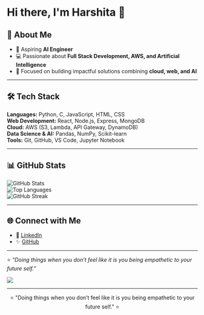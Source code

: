 # Hi there, I'm Harshita 👋

## 🚀 About Me
- 🌱 Aspiring **AI Engineer**  
- 💻 Passionate about **Full Stack Development, AWS, and Artificial Intelligence**  
- 🎯 Focused on building impactful solutions combining **cloud, web, and AI**  

---

## 🛠️ Tech Stack
**Languages:** Python, C, JavaScript, HTML, CSS  
**Web Development:** React, Node.js, Express, MongoDB  
**Cloud:** AWS (S3, Lambda, API Gateway, DynamoDB)  
**Data Science & AI:** Pandas, NumPy, Scikit-learn  
**Tools:** Git, GitHub, VS Code, Jupyter Notebook  

---

## 📊 GitHub Stats
![GitHub Stats](https://github-readme-stats.vercel.app/api?username=harshita2481&show_icons=true&theme=radical)  
![Top Languages](https://github-readme-stats.vercel.app/api/top-langs/?username=harshita2481&layout=compact&theme=radical)  
![GitHub Streak](https://streak-stats.demolab.com?user=harshita2481&theme=radical&border_radius=5)  

---

## 🌐 Connect with Me
- 💼 [LinkedIn](https://www.linkedin.com/in/harshita2481)  
- ✨ [GitHub](https://github.com/harshita2481)  

---

⭐ *“Doing things when you don’t feel like it is you being empathetic to your future self.”*  

  <img src="https://img.shields.io/badge/GitHub-100000?style=for-the-badge&logo=github&logoColor=white"/>
</a>  

</div>

---

<p align="center">⭐️ "Doing things when you don’t feel like it is you being empathetic to your future self." ⭐️</p>
  
